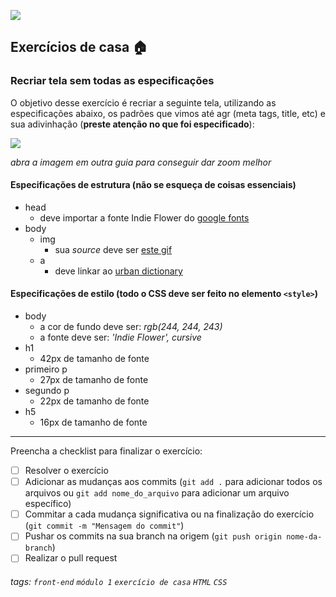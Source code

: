 ![](https://i.imgur.com/xG74tOh.png)

## Exercícios de casa 🏠

### Recriar tela sem todas as especificações

O objetivo desse exercício é recriar a seguinte tela, utilizando as especificações abaixo, os padrões que vimos até agr (meta tags, title, etc) e sua adivinhação (**preste atenção no que foi especificado**):

![](https://i.imgur.com/oamf3HM.png)
 
*abra a imagem em outra guia para conseguir dar zoom melhor*

#### Especificações de estrutura (não se esqueça de coisas essenciais)
- head
    - deve importar a fonte Indie Flower do [google fonts](https://fonts.google.com/)
- body
    - img
        - sua *source* deve ser [este gif](https://media.giphy.com/media/nbO7qutaGijOLCCgPQ/source.gif)
    - a
        - deve linkar ao [urban dictionary](https://www.urbandictionary.com/define.php?term=Moon%20Child)

#### Especificações de estilo (todo o CSS deve ser feito no elemento `<style>`)
- body
    - a cor de fundo deve ser: *rgb(244, 244, 243)*
    - a fonte deve ser: *'Indie Flower', cursive*
- h1
    - 42px de tamanho de fonte
- primeiro p
    - 27px de tamanho de fonte
- segundo p
    - 22px de tamanho de fonte
- h5
    - 16px de tamanho de fonte

---

Preencha a checklist para finalizar o exercício:

- [ ] Resolver o exercício
- [ ] Adicionar as mudanças aos commits (`git add .` para adicionar todos os arquivos ou `git add nome_do_arquivo` para adicionar um arquivo específico)
- [ ] Commitar a cada mudança significativa ou na finalização do exercício (`git commit -m "Mensagem do commit"`)
- [ ] Pushar os commits na sua branch na origem (`git push origin nome-da-branch`)
- [ ] Realizar o pull request

###### tags: `front-end` `módulo 1` `exercício de casa` `HTML` `CSS`
